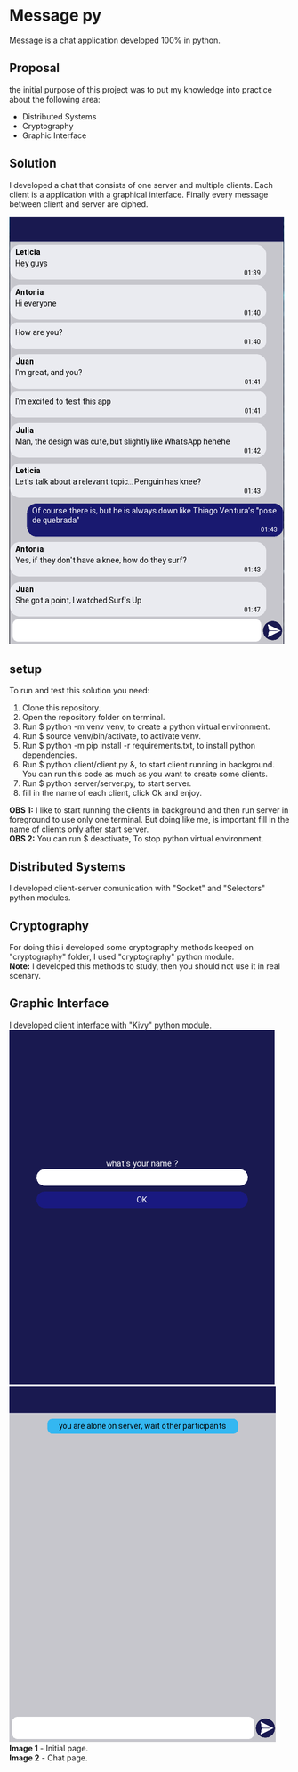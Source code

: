 # Message py
Message is a chat application developed 100% in python.
## Proposal
the initial purpose of this project was to put my knowledge into practice about the following area:
* Distributed Systems
* Cryptography
* Graphic Interface
## Solution
I developed a chat that consists of one server and multiple clients. Each client is a application with a graphical interface. Finally every message between client and server are ciphed.

![conversation image exemple](client/images/conversation.png)

## setup
To run and test this solution you need:
1. Clone this repository.
2. Open the repository folder on terminal.
3. Run
    $ python -m venv venv, 
to create a python virtual environment.
4. Run
    $ source venv/bin/activate,
to activate venv.
5. Run
    $ python -m pip install -r requirements.txt,
to install python dependencies.
6. Run
    $ python client/client.py &,
to start client running in background. You can run this code as much as you want to create some clients.
7. Run
    $ python server/server.py,
to start server.
8. fill in the name of each client, click Ok and enjoy.  

**OBS 1:** I like to start running the clients in background and then run server in foreground to use only one terminal. But doing like me, is important fill in the name of clients only after start server.  
**OBS 2:** You can run
    $ deactivate,
To stop python virtual environment.  

## Distributed Systems
I developed client-server comunication with "Socket" and "Selectors" python modules.

## Cryptography
For doing this i developed some cryptography methods keeped on "cryptography" folder, I used "cryptography" python module.  
**Note:** I developed this methods to study, then you should not use it in real scenary.

## Graphic Interface
I developed client interface with "Kivy" python module.
![landing page image exemple](client/images/landingpage.png) ![chat page image exemple](client/images/chatpage.png)
**Image 1** - Initial page.  
**Image 2** - Chat page.

